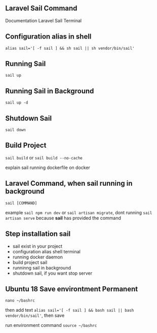 ## Laravel Sail Command

Documentation Laravel Sail Terminal

## Configuration alias in shell

`alias sail='[ -f sail ] && sh sail || sh vendor/bin/sail'`


## Running Sail

`sail up`


## Running Sail in Background

`sail up -d`

## Shutdown Sail

`sail down`


## Build Project

`sail build` or `sail build --no-cache` 

explain sail running dockerfile on docker

## Laravel Command, when sail running in background

`sail [COMMAND]`

example `sail npm run dev` or `sail artisan migrate`, dont running `sail artisan serve` because **sail** has provided the command


## Step installation sail

- sail exist in your project
- configuration alias shell terminal
- running docker daemon
- build project sail
- runninng sail in background
- shutdown sail, if you want stop server

## Ubuntu 18 Save environtment Permanent
`nano ~/bashrc` 

then add text `alias sail='[ -f sail ] && bash sail || bash vendor/bin/sail'`, then save

run environment command `source ~/bashrc`
